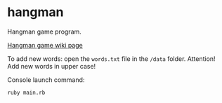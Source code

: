 # hangman
Hangman game program.

[Hangman game wiki page](https://en.wikipedia.org/wiki/Hangman_(game))

To add new words: open the `words.txt` file in the `/data` folder. Attention! Add new words in upper case!

Console launch command:

```
ruby main.rb
```
